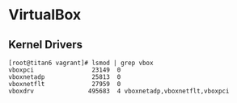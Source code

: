 # VirtualBox

## Kernel Drivers

```
[root@titan6 vagrant]# lsmod | grep vbox
vboxpci                23149  0
vboxnetadp             25813  0
vboxnetflt             27959  0
vboxdrv               495683  4 vboxnetadp,vboxnetflt,vboxpci
```
